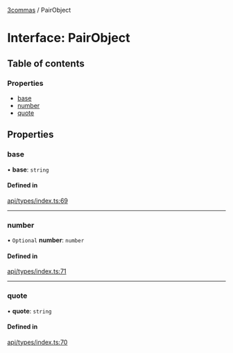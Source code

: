 [3commas](../README.md) / PairObject

# Interface: PairObject

## Table of contents

### Properties

- [base](PairObject.md#base)
- [number](PairObject.md#number)
- [quote](PairObject.md#quote)

## Properties

### base

• **base**: `string`

#### Defined in

[api/types/index.ts:69](https://github.com/ozum/3commas/blob/c644d07/src/api/types/index.ts#L69)

---

### number

• `Optional` **number**: `number`

#### Defined in

[api/types/index.ts:71](https://github.com/ozum/3commas/blob/c644d07/src/api/types/index.ts#L71)

---

### quote

• **quote**: `string`

#### Defined in

[api/types/index.ts:70](https://github.com/ozum/3commas/blob/c644d07/src/api/types/index.ts#L70)
